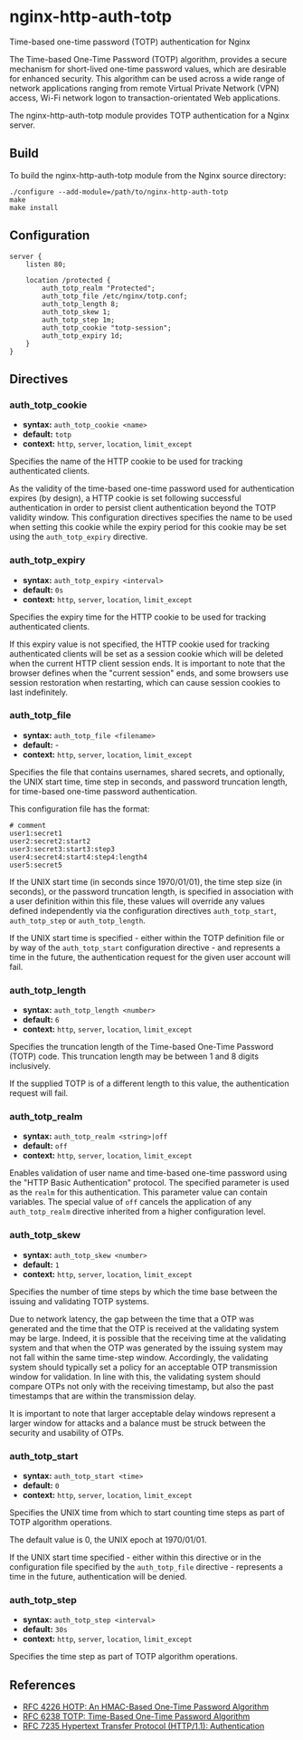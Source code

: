 # nginx-http-auth-totp

Time-based one-time password (TOTP) authentication for Nginx

The Time-based One-Time Password (TOTP) algorithm, provides a secure mechanism for short-lived one-time password values, which are desirable for enhanced security. This algorithm can be used across a wide range of network applications ranging from remote Virtual Private Network (VPN) access, Wi-Fi network logon to transaction-orientated Web applications.

The nginx-http-auth-totp module provides TOTP authentication for a Nginx server.

## Build

To build the nginx-http-auth-totp module from the Nginx source directory:

    ./configure --add-module=/path/to/nginx-http-auth-totp
    make
    make install

## Configuration

    server {
        listen 80;

        location /protected {
            auth_totp_realm "Protected";
            auth_totp_file /etc/nginx/totp.conf;
            auth_totp_length 8;
            auth_totp_skew 1;
            auth_totp_step 1m;
            auth_totp_cookie "totp-session";
            auth_totp_expiry 1d;
        }
    }

## Directives

### auth_totp_cookie

* **syntax:** `auth_totp_cookie <name>`
* **default:** `totp`
* **context:** `http`, `server`, `location`, `limit_except`

Specifies the name of the HTTP cookie to be used for tracking authenticated clients.

As the validity of the time-based one-time password used for authentication expires (by design), a HTTP cookie is set following successful authentication in order to persist client authentication beyond the TOTP validity window. This configuration directives specifies the name to be used when setting this cookie while the expiry period for this cookie may be set using the `auth_totp_expiry` directive. 

### auth_totp_expiry

* **syntax:** `auth_totp_expiry <interval>`
* **default:** `0s`
* **context:** `http`, `server`, `location`, `limit_except`

Specifies the expiry time for the HTTP cookie to be used for tracking authenticated clients.

If this expiry value is not specified, the HTTP cookie used for tracking authenticated clients will be set as a session cookie which will be deleted when the current HTTP client session ends. It is important to note that the browser defines when the "current session" ends, and some browsers use session restoration when restarting, which can cause session cookies to last indefinitely.

### auth_totp_file

* **syntax:** `auth_totp_file <filename>`
* **default:** -
* **context:** `http`, `server`, `location`, `limit_except`

Specifies the file that contains usernames, shared secrets, and optionally, the UNIX start time, time step in seconds, and password truncation length, for time-based one-time password authentication. 

This configuration file has the format:

    # comment
    user1:secret1
    user2:secret2:start2
    user3:secret3:start3:step3
    user4:secret4:start4:step4:length4
    user5:secret5

If the UNIX start time (in seconds since 1970/01/01), the time step size (in seconds), or the password truncation length, is specified in association with a user definition within this file, these values will override any values defined independently via the configuration directives `auth_totp_start`, `auth_totp_step` or `auth_totp_length`.

If the UNIX start time is specified - either within the TOTP definition file or by way of the `auth_totp_start` configuration directive - and represents a time in the future, the authentication request for the given user account will fail.

### auth_totp_length

* **syntax:** `auth_totp_length <number>`
* **default:** `6`
* **context:** `http`, `server`, `location`, `limit_except`

Specifies the truncation length of the Time-based One-Time Password (TOTP) code. This truncation length may be between 1 and 8 digits inclusively.

If the supplied TOTP is of a different length to this value, the authentication request will fail.

### auth_totp_realm

* **syntax:** `auth_totp_realm <string>|off`
* **default:** `off`
* **context:** `http`, `server`, `location`, `limit_except`

Enables validation of user name and time-based one-time password using the "HTTP Basic Authentication" protocol. The specified parameter is used as the `realm` for this authentication. This parameter value can contain variables. The special value of `off` cancels the application of any `auth_totp_realm` directive inherited from a higher configuration level.

### auth_totp_skew

* **syntax:** `auth_totp_skew <number>`
* **default:** `1`
* **context:** `http`, `server`, `location`, `limit_except`

Specifies the number of time steps by which the time base between the issuing and validating TOTP systems.

Due to network latency, the gap between the time that a OTP was generated and the time that the OTP is received at the validating system may be large. Indeed, it is possible that the receiving time at the validating system and that when the OTP was generated by the issuing system may not fall within the same time-step window. Accordingly, the validating system should typically set a policy for an acceptable OTP transmission window for validation. In line with this, the validating system should compare OTPs not only with the receiving timestamp, but also the past timestamps that are within the transmission delay.

It is important to note that larger acceptable delay windows represent a larger window for attacks and a balance must be struck between the security and usability of OTPs.

### auth_totp_start

* **syntax:** `auth_totp_start <time>`
* **default:** `0`
* **context:** `http`, `server`, `location`, `limit_except`

Specifies the UNIX time from which to start counting time steps as part of TOTP algorithm operations.

The default value is 0, the UNIX epoch at 1970/01/01. 

If the UNIX start time specified - either within this directive or in the configuration file specified by the `auth_totp_file` directive - represents a time in the future, authentication will be denied.

### auth_totp_step

* **syntax:** `auth_totp_step <interval>`
* **default:** `30s`
* **context:** `http`, `server`, `location`, `limit_except`

Specifies the time step as part of TOTP algorithm operations.

## References

* [RFC 4226 HOTP: An HMAC-Based One-Time Password Algorithm](https://datatracker.ietf.org/doc/html/rfc4226)
* [RFC 6238 TOTP: Time-Based One-Time Password Algorithm](https://datatracker.ietf.org/doc/html/rfc6238)
* [RFC 7235 Hypertext Transfer Protocol (HTTP/1.1): Authentication](https://datatracker.ietf.org/doc/html/rfc7235)

